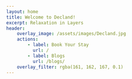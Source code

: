```yaml
---
layout: home
title: Welcome to Decland!
excerpt: Relaxation in Layers 
header:
    overlay_image: /assets/images/Decland.jpg
    actions:
        - label: Book Your Stay
          url: /
        - label: Blogs
          url: /blogs/
    overlay_filter: rgba(161, 162, 167, 0.1)
---
```


